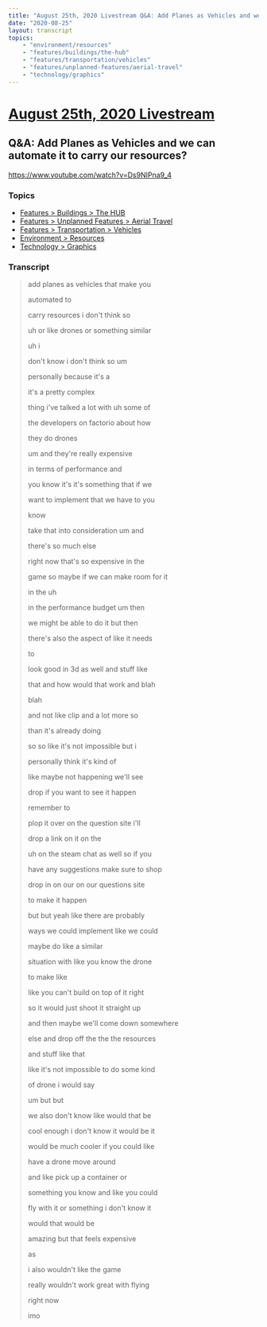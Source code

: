 ```yaml
---
title: "August 25th, 2020 Livestream Q&A: Add Planes as Vehicles and we can automate it to carry our resources?"
date: "2020-08-25"
layout: transcript
topics:
    - "environment/resources"
    - "features/buildings/the-hub"
    - "features/transportation/vehicles"
    - "features/unplanned-features/aerial-travel"
    - "technology/graphics"
---
```

# [August 25th, 2020 Livestream](../2020-08-25.md)
## Q&A: Add Planes as Vehicles and we can automate it to carry our resources?
https://www.youtube.com/watch?v=Ds9NIPna9_4

### Topics
* [Features > Buildings > The HUB](../topics/features/buildings/the-hub.md)
* [Features > Unplanned Features > Aerial Travel](../topics/features/unplanned-features/aerial-travel.md)
* [Features > Transportation > Vehicles](../topics/features/transportation/vehicles.md)
* [Environment > Resources](../topics/environment/resources.md)
* [Technology > Graphics](../topics/technology/graphics.md)

### Transcript

> add planes as vehicles that make you
> 
> automated to
> 
> carry resources i don't think so
> 
> uh or like drones or something similar
> 
> uh i
> 
> don't know i don't think so um
> 
> personally because it's a
> 
> it's a pretty complex
> 
> thing i've talked a lot with uh some of
> 
> the developers on factorio about how
> 
> they do drones
> 
> um and they're really expensive
> 
> in terms of performance and
> 
> you know it's it's something that if we
> 
> want to implement that we have to you
> 
> know
> 
> take that into consideration um and
> 
> there's so much else
> 
> right now that's so expensive in the
> 
> game so maybe if we can make room for it
> 
> in the uh
> 
> in the performance budget um then
> 
> we might be able to do it but then
> 
> there's also the aspect of like it needs
> 
> to
> 
> look good in 3d as well and stuff like
> 
> that and how would that work and blah
> 
> blah
> 
> and not like clip and a lot more so
> 
> than it's already doing
> 
> so so like it's not impossible but i
> 
> personally think it's kind of
> 
> like maybe not happening we'll see
> 
> drop if you want to see it happen
> 
> remember to
> 
> plop it over on the question site i'll
> 
> drop a link on it on the
> 
> uh on the steam chat as well so if you
> 
> have any suggestions make sure to shop
> 
> drop in on our on our questions site
> 
> to make it happen
> 
> but but yeah like there are probably
> 
> ways we could implement like we could
> 
> maybe do like a similar
> 
> situation with like you know the drone
> 
> to make like
> 
> like you can't build on top of it right
> 
> so it would just shoot it straight up
> 
> and then maybe we'll come down somewhere
> 
> else and drop off the the the resources
> 
> and stuff like that
> 
> like it's not impossible to do some kind
> 
> of drone i would say
> 
> um but but
> 
> we also don't know like would that be
> 
> cool enough i don't know it would be it
> 
> would be much cooler if you could like
> 
> have a drone move around
> 
> and like pick up a container or
> 
> something you know and like you could
> 
> fly with it or something i don't know it
> 
> would that would be
> 
>  amazing but that feels expensive
> 
> as
> 
> i also wouldn't like the game
> 
> really wouldn't work great with flying
> 
> right now
> 
> imo
> 
